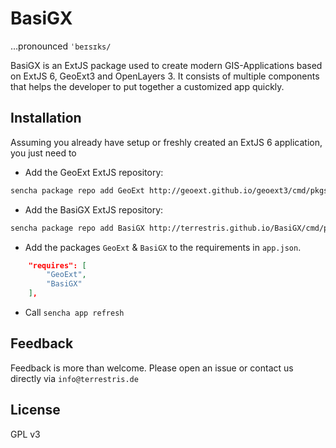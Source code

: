 # BasiGX

…pronounced `ˈbeɪsɪks/`

BasiGX is an ExtJS package used to create modern GIS-Applications based on ExtJS 6, GeoExt3 and OpenLayers 3.
It consists of multiple components that helps the developer to put together a customized app quickly.

## Installation

Assuming you already have setup or freshly created an ExtJS 6 application, you just need to

* Add the GeoExt ExtJS repository:
```bash
sencha package repo add GeoExt http://geoext.github.io/geoext3/cmd/pkgs
```

* Add the BasiGX ExtJS repository:
```bash
sencha package repo add BasiGX http://terrestris.github.io/BasiGX/cmd/pkgs
```

* Add the packages `GeoExt` & `BasiGX` to the requirements in `app.json`.
```json
    "requires": [
        "GeoExt",
        "BasiGX"
    ],
```

* Call `sencha app refresh`

## Feedback

Feedback is more than welcome. Please open an issue or contact us directly via `info@terrestris.de`

## License

GPL v3

